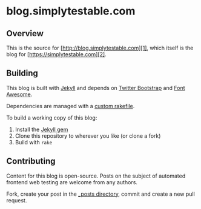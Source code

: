 blog.simplytestable.com
=======================

## Overview

This is the source for [http://blog.simplytestable.com][1], which itself is the blog for [https://simplytestable.com][2].

## Building

This blog is built with [Jekyll][3] and depends on [Twitter Bootstrap][4] and [Font Awesome][5].

Dependencies are managed with a [custom rakefile][6].

To build a working copy of this blog:

1. Install the [Jekyll gem][7]
2. Clone this repository to wherever you like (or clone a fork)
3. Build with `rake`

## Contributing

Content for this blog is open-source. Posts on the subject of automated frontend web testing are welcome from any authors.

Fork, create your post in the [_posts directory][8], commit and create a new pull request.

[1]: http://blog.simplytestable.com
[2]: https://simplytestable.com
[3]: https://github.com/mojombo/jekyll/
[4]: http://twitter.github.com/bootstrap/
[5]: http://fortawesome.github.com/Font-Awesome/
[6]: https://github.com/webignition/blog.simplytestable.com/blob/master/rakefile.rb
[7]: https://github.com/mojombo/jekyll/wiki/install
[8]: https://github.com/webignition/blog.simplytestable.com/tree/master/_posts
